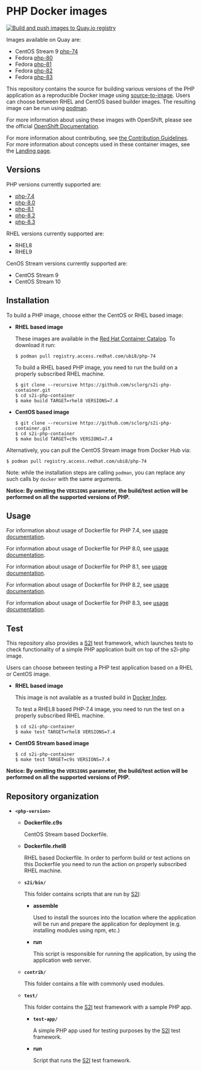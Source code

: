 PHP Docker images
=================

[![Build and push images to Quay.io registry](https://github.com/sclorg/s2i-php-container/actions/workflows/build-and-push.yml/badge.svg)](https://github.com/sclorg/s2i-php-container/actions/workflows/build-and-push.yml)

Images available on Quay are:
* CentOS Stream 9 [php-74](https://quay.io/repository/sclorg/php-74-c9s)
* Fedora [php-80](https://quay.io/repository/fedora/php-80)
* Fedora [php-81](https://quay.io/repository/fedora/php-81)
* Fedora [php-82](https://quay.io/repository/fedora/php-82)
* Fedora [php-83](https://quay.io/repository/fedora/php-83)

This repository contains the source for building various versions of
the PHP application as a reproducible Docker image using
[source-to-image](https://github.com/openshift/source-to-image).
Users can choose between RHEL and CentOS based builder images.
The resulting image can be run using [podman](https://github.com/containers/libpod).

For more information about using these images with OpenShift, please see the
official [OpenShift Documentation](https://docs.okd.io/latest/using_images/s2i_images/php.html).

For more information about contributing, see
[the Contribution Guidelines](https://github.com/sclorg/welcome/blob/master/contribution.md).
For more information about concepts used in these container images, see the
[Landing page](https://github.com/sclorg/welcome).


Versions
--------
PHP versions currently supported are:
* [php-7.4](7.4)
* [php-8.0](8.0)
* [php-8.1](8.1)
* [php-8.2](8.2)
* [php-8.3](8.3)

RHEL versions currently supported are:
* RHEL8
* RHEL9

CenOS Stream versions currently supported are:
* CentOS Stream 9
* CentOS Stream 10

Installation
------------
To build a PHP image, choose either the CentOS or RHEL based image:
*  **RHEL based image**

    These images are available in the [Red Hat Container Catalog](https://catalog.redhat.com/software/containers/ubi8/php-74/5f521244e05bbcd88f128b63).
    To download it run:

    ```
    $ podman pull registry.access.redhat.com/ubi8/php-74
    ```

    To build a RHEL based PHP image, you need to run the build on a properly
    subscribed RHEL machine.

    ```
    $ git clone --recursive https://github.com/sclorg/s2i-php-container.git
    $ cd s2i-php-container
    $ make build TARGET=rhel8 VERSIONS=7.4
    ```

*  **CentOS based image**
    ```
    $ git clone --recursive https://github.com/sclorg/s2i-php-container.git
    $ cd s2i-php-container
    $ make build TARGET=c9s VERSIONS=7.4
    ```

Alternatively, you can pull the CentOS Stream image from Docker Hub via:

    $ podman pull registry.access.redhat.com/ubi8/php-74

Note: while the installation steps are calling `podman`, you can replace any such calls by `docker` with the same arguments.

**Notice: By omitting the `VERSIONS` parameter, the build/test action will be performed
on all the supported versions of PHP.**


Usage
-----

For information about usage of Dockerfile for PHP 7.4,
see [usage documentation](7.4/README.md).

For information about usage of Dockerfile for PHP 8.0,
see [usage documentation](8.0/README.md).

For information about usage of Dockerfile for PHP 8.1,
see [usage documentation](8.1/README.md).

For information about usage of Dockerfile for PHP 8.2,
see [usage documentation](8.2/README.md).

For information about usage of Dockerfile for PHP 8.3,
see [usage documentation](8.3/README.md).

Test
----
This repository also provides a [S2I](https://github.com/openshift/source-to-image) test framework,
which launches tests to check functionality of a simple PHP application built on top of the s2i-php image.

Users can choose between testing a PHP test application based on a RHEL or CentOS image.

*  **RHEL based image**

    This image is not available as a trusted build in [Docker Index](https://index.docker.io).

    To test a RHEL8 based PHP-7.4 image, you need to run the test on a properly
    subscribed RHEL machine.

    ```
    $ cd s2i-php-container
    $ make test TARGET=rhel8 VERSIONS=7.4
    ```

*  **CentOS Stream based image**

    ```
    $ cd s2i-php-container
    $ make test TARGET=c9s VERSIONS=7.4
    ```

**Notice: By omitting the `VERSIONS` parameter, the build/test action will be performed
on all the supported versions of PHP.**


Repository organization
-----------------------
* **`<php-version>`**

    * **Dockerfile.c9s**

        CentOS Stream based Dockerfile.

    * **Dockerfile.rhel8**

        RHEL based Dockerfile. In order to perform build or test actions on this
        Dockerfile you need to run the action on properly subscribed RHEL machine.

    * **`s2i/bin/`**

        This folder contains scripts that are run by [S2I](https://github.com/openshift/source-to-image):

        *   **assemble**

            Used to install the sources into the location where the application
            will be run and prepare the application for deployment (e.g. installing
            modules using npm, etc.)

        *   **run**

            This script is responsible for running the application, by using the
            application web server.

    * **`contrib/`**

        This folder contains a file with commonly used modules.

    * **`test/`**

        This folder contains the [S2I](https://github.com/openshift/source-to-image)
        test framework with a sample PHP app.

        * **`test-app/`**

            A simple PHP app used for testing purposes by the [S2I](https://github.com/openshift/source-to-image) test framework.

        * **run**

            Script that runs the [S2I](https://github.com/openshift/source-to-image) test framework.
